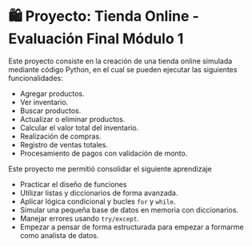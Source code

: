 # 🛍️ Proyecto: Tienda Online - Evaluación Final Módulo 1

Este proyecto consiste en la creación de una tienda online simulada mediante código Python, en el cual se pueden ejecutar las siguientes funcionalidades:
  - Agregar productos.
  - Ver inventario.
  - Buscar productos.
  - Actualizar o eliminar productos.
  - Calcular el valor total del inventario.
  - Realización de compras.
  - Registro de ventas totales.
  - Procesamiento de pagos con validación de monto.


Este proyecto me permitió consolidar el siguiente aprendizaje

- Practicar el diseño de funciones
- Utilizar listas y diccionarios de forma avanzada.
- Aplicar lógica condicional y bucles `for` y `while`.
- Simular una pequeña base de datos en memoria con diccionarios.
- Manejar errores usando `try/except`.
- Empezar a pensar de forma estructurada para empezar a formarme como analista de datos.
